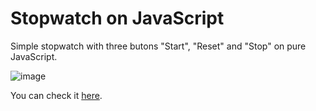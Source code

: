 # Stopwatch on JavaScript
Simple stopwatch with three butons "Start", "Reset" and "Stop" on pure JavaScript.

![image](https://user-images.githubusercontent.com/48103105/114628392-7628bd00-9cbf-11eb-980e-634a7bb6f522.png)

You can check it [here](https://codepen.io/spiderbroo/pen/rNjjNMj
).
